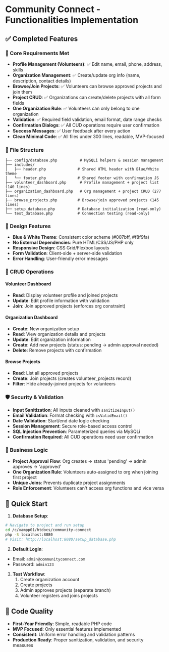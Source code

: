 # Community Connect - Functionalities Implementation

## ✅ Completed Features

### 🔐 Core Requirements Met
- **Profile Management (Volunteers)**: ✅ Edit name, email, phone, address, skills
- **Organization Management**: ✅ Create/update org info (name, description, contact details)  
- **Browse/Join Projects**: ✅ Volunteers can browse approved projects and join them
- **Project CRUD**: ✅ Organizations can create/delete projects with all form fields
- **One Organization Rule**: ✅ Volunteers can only belong to one organization 
- **Validation**: ✅ Required field validation, email format, date range checks
- **Confirmation Dialogs**: ✅ All CUD operations require user confirmation
- **Success Messages**: ✅ User feedback after every action
- **Clean Minimal Code**: ✅ All files under 300 lines, readable, MVP-focused

### 📁 File Structure
```
├── config/database.php          # MySQLi helpers & session management
├── includes/
│   ├── header.php              # Shared HTML header with Blue/White theme  
│   └── footer.php              # Shared footer with confirmation JS
├── volunteer_dashboard.php      # Profile management + project list (140 lines)
├── organization_dashboard.php   # Org management + project CRUD (277 lines) 
├── browse_projects.php         # Browse/join approved projects (145 lines)
├── setup_database.php          # Database initialization (read-only)
└── test_database.php           # Connection testing (read-only)
```

### 🎨 Design Features
- **Blue & White Theme**: Consistent color scheme (#007bff, #f8f9fa)
- **No External Dependencies**: Pure HTML/CSS/JS/PHP only
- **Responsive Design**: CSS Grid/Flexbox layouts
- **Form Validation**: Client-side + server-side validation
- **Error Handling**: User-friendly error messages

### 🔄 CRUD Operations

#### Volunteer Dashboard
- **Read**: Display volunteer profile and joined projects
- **Update**: Edit profile information with validation
- **Join**: Join approved projects (enforces org constraint)

#### Organization Dashboard  
- **Create**: New organization setup
- **Read**: View organization details and projects
- **Update**: Edit organization information
- **Create**: Add new projects (status: pending → admin approval needed)
- **Delete**: Remove projects with confirmation

#### Browse Projects
- **Read**: List all approved projects
- **Create**: Join projects (creates volunteer_projects record)
- **Filter**: Hide already-joined projects for volunteers

### 🛡️ Security & Validation
- **Input Sanitization**: All inputs cleaned with `sanitizeInput()`
- **Email Validation**: Format checking with `isValidEmail()`
- **Date Validation**: Start/end date logic checking
- **Session Management**: Secure role-based access control
- **SQL Injection Prevention**: Parameterized queries via MySQLi
- **Confirmation Required**: All CUD operations need user confirmation

### 🎯 Business Logic
- **Project Approval Flow**: Org creates → status 'pending' → admin approves → 'approved'
- **One Organization Rule**: Volunteers auto-assigned to org when joining first project
- **Unique Joins**: Prevents duplicate project assignments
- **Role Enforcement**: Volunteers can't access org functions and vice versa

## 🚀 Quick Start

1. **Database Setup**: 
```bash
# Navigate to project and run setup
cd /c/xampp01/htdocs/community-connect
php -S localhost:8080
# Visit: http://localhost:8080/setup_database.php
```

2. **Default Login**:
- Email: `admin@communityconnect.com`
- Password: `admin123`

3. **Test Workflow**:
   1. Create organization account
   2. Create projects 
   3. Admin approves projects (separate branch)
   4. Volunteer registers and joins projects

## 📝 Code Quality
- **First-Year Friendly**: Simple, readable PHP code
- **MVP Focused**: Only essential features implemented  
- **Consistent**: Uniform error handling and validation patterns
- **Production Ready**: Proper sanitization, validation, and security measures
